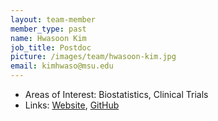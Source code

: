 ```yaml
---
layout: team-member
member_type: past
name: Hwasoon Kim
job_title: Postdoc
picture: /images/team/hwasoon-kim.jpg
email: kimhwaso@msu.edu
---
```


- Areas of Interest: Biostatistics, Clinical Trials
- Links: [Website](http://www.hwasoon.kim/), [GitHub](https://github.com/dulcisflos)

